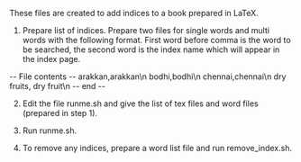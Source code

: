 These files are created to add indices to a book prepared in LaTeX.

1. Prepare list of indices. Prepare two files for single words and 
   multi words with the following format. First word before comma is 
   the word to be searched, the second word is the index name which 
   will appear in the index page.

-- File contents --
arakkan,arakkan\n
bodhi,bodhi\n
chennai,chennai\n
dry fruits, dry fruit\n
-- end --
   
2. Edit the file runme.sh and give the list of tex files and 
   word files (prepared in step 1).

3. Run runme.sh.

4. To remove any indices, prepare a word list file and run remove_index.sh.

